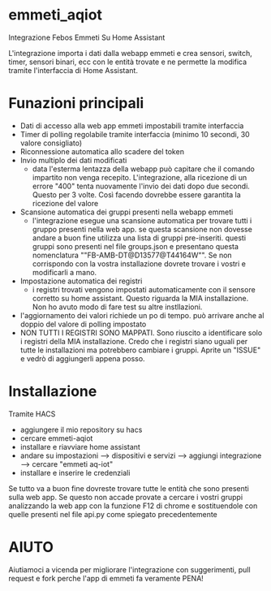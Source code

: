 # emmeti_aqiot
Integrazione Febos Emmeti Su Home Assistant

L'integrazione importa i dati dalla webapp emmeti e crea sensori, switch, timer, sensori binari, ecc con le entità trovate e ne permette la modifica tramite l'interfaccia di Home Assistant.
# Funazioni principali
- Dati di accesso alla web app emmeti impostabili tramite interfaccia
- Timer di polling regolabile tramite interfaccia (minimo 10 secondi, 30 valore consigliato) 
- Riconnessione automatica allo scadere del token
- Invio multiplo dei dati modificati
    - data l'esterma lentazza della webapp può capitare che il comando impartito non venga recepito. L'integrazione, alla ricezione di un          errore "400" tenta nuovamente l'invio dei dati dopo due secondi. Questo per 3 volte. Così facendo dovrebbe essere garantita la               ricezione del valore
- Scansione automatica dei gruppi presenti nella webapp emmeti
    - l'integrazione esegue una scansione automatica per trovare tutti i gruppo presenti nella web app. se questa scansione non dovesse          andare a buon fine utilizza una lista di gruppi pre-inseriti. questi gruppi sono presenti nel file groups.json e presentano questa         nomenclatura ""FB-AMB-DT@D13577@T44164W"". Se non corrispondo con la vostra installazione dovrete trovare i vostri e modificarli a         mano.
- Impostazione automatica dei registri
  - i registri trovati vengono impostati automaticamente con il sensore corretto su home assistant. Questo riguarda la MIA installazione.      Non ho avuto modo di fare test su altre instllazioni.
- l'aggiornamento dei valori richiede un po di tempo. può arrivare anche al doppio del valore di polling impostato
- NON TUTTI I REGISTRI SONO MAPPATI. Sono riuscito a identificare solo i registri della MIA installazione. Credo che i registri siano uguali per tutte le installazioni ma potrebbero cambiare i gruppi. Aprite un "ISSUE" e vedrò di aggiungerli appena posso.
# Installazione
Tramite HACS
- aggiungere il mio repository su hacs
- cercare emmeti-aqiot
- installare e riavviare home assistant
- andare su impostazioni --> dispositivi e servizi --> aggiungi integrazione --> cercare "emmeti aq-iot"
- installare e inserire le credenziali

Se tutto va a buon fine dovreste trovare tutte le entità che sono presenti sulla web app. Se questo non accade provate a cercare i vostri gruppi analizzando la web app con la funzione F12 di chrome e sostituendole con quelle presenti nel file api.py come spiegato precedentemente
# AIUTO
Aiutiamoci a vicenda per migliorare l'integrazione con suggerimenti, pull request e fork perche l'app di emmeti fa veramente PENA!
